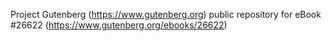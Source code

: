 Project Gutenberg (https://www.gutenberg.org) public repository for eBook #26622 (https://www.gutenberg.org/ebooks/26622)
